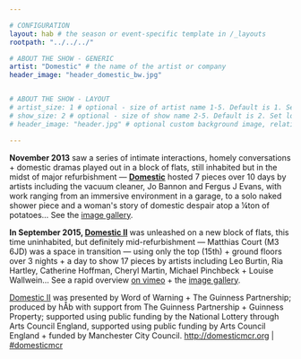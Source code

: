 ```yaml
---

# CONFIGURATION
layout: hab # the season or event-specific template in /_layouts
rootpath: "../../../"

# ABOUT THE SHOW - GENERIC
artist: "Domestic" # the name of the artist or company
header_image: "header_domestic_bw.jpg"   


# ABOUT THE SHOW - LAYOUT
# artist_size: 1 # optional - size of artist name 1-5. Default is 1. Set longer names to lower values
# show_size: 2 # optional - size of show name 2-5. Default is 2. Set longer names to lower values
# header_image: "header.jpg" # optional custom background image, relative to current page

---
```

**November 2013** saw a series of intimate interactions, homely conversations + domestic dramas played out in a block of flats, still inhabited but in the midst of major refurbishment — [**Domestic**](/archive/2013-domestic) hosted 7 pieces over 10 days by artists including the vacuum cleaner, Jo Bannon and Fergus J Evans, with work ranging from an immersive environment in a garage, to a solo naked shower piece and a woman's story of domestic despair atop a ¼ton of potatoes… See the [image gallery](/galleries/2013-domestic).         
         
**In September 2015, [Domestic II](/current/2015-domestic)** was unleashed on a new block of flats, this time uninhabited, but definitely mid-refurbishment — Matthias Court (M3 6JD) was a space in transition — using only the top (15th) + ground floors over 3 nights + a day to show 17 pieces by artists including Leo Burtin, Ria Hartley, Catherine Hoffman, Cheryl Martin, Michael Pinchbeck + Louise Wallwein… See a rapid overview <a href="http://vimeo.com/143630694" target="_blank">on vimeo</a> + the [image gallery](/galleries/2015-domestic).        
        
[Domestic II](/current/2015-domestic) was presented by Word of Warning + The Guinness Partnership; produced by hÅb with support from The Guinness Partnership + Guinness Property; supported using public funding by the National Lottery through Arts Council England, supported using public funding by Arts Council England + funded by Manchester City Council.
<http://domesticmcr.org> | [#domesticmcr](http://twitter.com/hashtag/domesticmcr)
